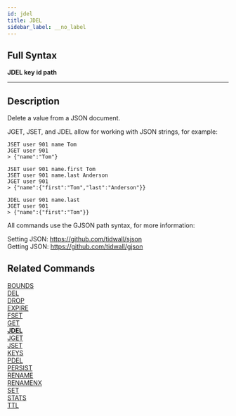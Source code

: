```yaml
---
id: jdel
title: JDEL
sidebar_label: __no_label
---
```


## Full Syntax

**JDEL  key id path**

---

## Description

Delete a value from a JSON document.

JGET, JSET, and JDEL allow for working with JSON strings, for example:

```tile38-cli
JSET user 901 name Tom
JGET user 901
> {"name":"Tom"}

JSET user 901 name.first Tom
JSET user 901 name.last Anderson
JGET user 901
> {"name":{"first":"Tom","last":"Anderson"}}

JDEL user 901 name.last
JGET user 901
> {"name":{"first":"Tom"}}
```

All commands use the GJSON path syntax, for more information:

Setting JSON: https://github.com/tidwall/sjson  
Getting JSON: https://github.com/tidwall/gjson

## Related Commands

[BOUNDS](bounds.html)<br>
[DEL](del.html)<br>
[DROP](drop.html)<br>
[EXPIRE](expire.html)<br>
[FSET](fset.html)<br>
[GET](get.html)<br>
**[JDEL](jdel.html)**<br>
[JGET](jget.html)<br>
[JSET](jset.html)<br>
[KEYS](keys.html)<br>
[PDEL](pdel.html)<br>
[PERSIST](persist.html)<br>
[RENAME](rename.html)<br>
[RENAMENX](renamenx.html)<br>
[SET](set.html)<br>
[STATS](stats.html)<br>
[TTL](ttl.html)<br>